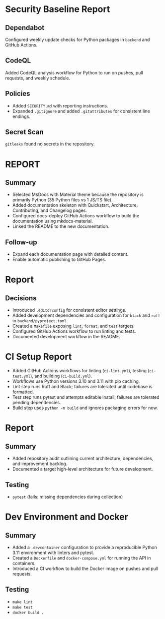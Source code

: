 
# Security Baseline Report

## Dependabot
Configured weekly update checks for Python packages in `backend` and GitHub Actions.

## CodeQL
Added CodeQL analysis workflow for Python to run on pushes, pull requests, and weekly schedule.

## Policies
- Added `SECURITY.md` with reporting instructions.
- Expanded `.gitignore` and added `.gitattributes` for consistent line endings.

## Secret Scan
`gitleaks` found no secrets in the repository.


# REPORT

## Summary

- Selected MkDocs with Material theme because the repository is primarily Python (35 Python files vs 1 JS/TS file).
- Added documentation skeleton with Quickstart, Architecture, Contributing, and Changelog pages.
- Configured docs-deploy GitHub Actions workflow to build the documentation using mkdocs-material.
- Linked the README to the new documentation.

## Follow-up

- Expand each documentation page with detailed content.
- Enable automatic publishing to GitHub Pages.


# Report

## Decisions
- Introduced `.editorconfig` for consistent editor settings.
- Added development dependencies and configuration for `black` and `ruff` in `backend/pyproject.toml`.
- Created a `Makefile` exposing `lint`, `format`, and `test` targets.
- Configured GitHub Actions workflow to run linting and tests.
- Documented development workflow in the README.


# CI Setup Report

- Added GitHub Actions workflows for linting (`ci-lint.yml`), testing (`ci-test.yml`), and building (`ci-build.yml`).
- Workflows use Python versions 3.10 and 3.11 with pip caching.
- Lint step runs Ruff and Black; failures are tolerated until codebase is formatted.
- Test step runs pytest and attempts editable install; failures are tolerated pending dependencies.
- Build step uses `python -m build` and ignores packaging errors for now.

# Report

## Summary
- Added repository audit outlining current architecture, dependencies, and improvement backlog.
- Documented a target high-level architecture for future development.

## Testing
- `pytest` (fails: missing dependencies during collection)
# Dev Environment and Docker

## Summary
- Added a `.devcontainer` configuration to provide a reproducible Python 3.11 environment with linters and pytest.
- Created a `Dockerfile` and `docker-compose.yml` for running the API in containers.
- Introduced a CI workflow to build the Docker image on pushes and pull requests.

## Testing
- `make lint`
- `make test`
- `docker build .`

